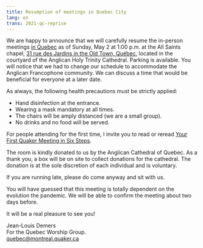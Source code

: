 ```yaml
---
title: Resumption of meetings in Quebec City
lang: en
trans: 2021-qc-reprise
---
```

We are happy to announce that we will carefully resume the in-person meetings [in Quebec](/qc) as of Sunday, May 2 at 1:00 p.m. at the All Saints chapel, [31 rue des Jardins in the Old Town, Québec](/qc), located in the courtyard of the Anglican Holy Trinity Cathedral. Parking is available. You will notice that we had to change our schedule to accommodate the Anglican Francophone community. We can discuss a time that would be beneficial for everyone at a later date.

As always, the following health precautions must be strictly applied:

* Hand disinfection at the entrance.
* Wearing a mask mandatory at all times.
* The chairs will be amply distanced (we are a small group).
* No drinks and no food will be served.

For people attending for the first time, I invite you to read or reread [Your First Quaker Meeting in Six Steps](/about).

The room is kindly donated to us by the Anglican Cathedral of Quebec. As a thank you, a box will be on site to collect donations for the cathedral. The donation is at the sole discretion of each individual and is voluntary.

If you are running late, please do come anyway and sit with us.

You will have guessed that this meeting is totally dependent on the evolution the pandemic. We will be able to confirm the meeting about two days before.

It will be a real pleasure to see you!

Jean-Louis Demers  
For the Quebec Worship Group.  
[quebec@montreal.quaker.ca](quebec@montreal.quaker.ca)
